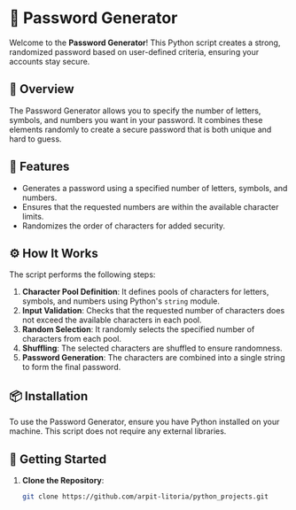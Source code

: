 # 🔑 Password Generator

Welcome to the **Password Generator**! This Python script creates a strong, randomized password based on user-defined criteria, ensuring your accounts stay secure.

## 📜 Overview

The Password Generator allows you to specify the number of letters, symbols, and numbers you want in your password. It combines these elements randomly to create a secure password that is both unique and hard to guess.

## 🚀 Features

- Generates a password using a specified number of letters, symbols, and numbers.
- Ensures that the requested numbers are within the available character limits.
- Randomizes the order of characters for added security.

## ⚙️ How It Works

The script performs the following steps:

1. **Character Pool Definition**: It defines pools of characters for letters, symbols, and numbers using Python's `string` module.
2. **Input Validation**: Checks that the requested number of characters does not exceed the available characters in each pool.
3. **Random Selection**: It randomly selects the specified number of characters from each pool.
4. **Shuffling**: The selected characters are shuffled to ensure randomness.
5. **Password Generation**: The characters are combined into a single string to form the final password.

## 📦 Installation

To use the Password Generator, ensure you have Python installed on your machine. This script does not require any external libraries.

## 🏁 Getting Started

1. **Clone the Repository**:
   ```bash
   git clone https://github.com/arpit-litoria/python_projects.git

